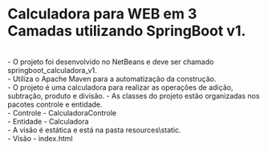 # Calculadora para WEB em 3 Camadas utilizando SpringBoot v1.

<br>
 - O projeto foi desenvolvido no NetBeans e deve ser chamado springboot_calculadora_v1.<br>
 - Utiliza o Apache Maven para a automatização da construção.<br>
 - O projeto é uma calculadora para realizar as operações de adição, subtração, produto e divisão.
 - As classes do projeto estão organizadas nos pacotes controle e entidade.<br>    
    - Controle - CalculadoraControle<br>
    - Entidade - Calculadora<br>
 - A visão é estática e está na pasta resources\static.<br>
    - Visão - index.html<br>
 
